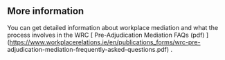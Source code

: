 ##  More information

You can get detailed information about workplace mediation and what the
process involves in the WRC [ Pre-Adjudication Mediation FAQs (pdf)
](https://www.workplacerelations.ie/en/publications_forms/wrc-pre-
adjudication-mediation-frequently-asked-questions.pdf) .
